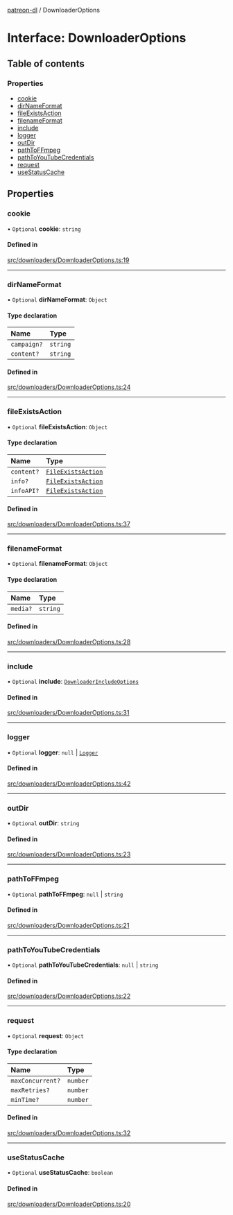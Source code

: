 [patreon-dl](../README.md) / DownloaderOptions

# Interface: DownloaderOptions

## Table of contents

### Properties

- [cookie](DownloaderOptions.md#cookie)
- [dirNameFormat](DownloaderOptions.md#dirnameformat)
- [fileExistsAction](DownloaderOptions.md#fileexistsaction)
- [filenameFormat](DownloaderOptions.md#filenameformat)
- [include](DownloaderOptions.md#include)
- [logger](DownloaderOptions.md#logger)
- [outDir](DownloaderOptions.md#outdir)
- [pathToFFmpeg](DownloaderOptions.md#pathtoffmpeg)
- [pathToYouTubeCredentials](DownloaderOptions.md#pathtoyoutubecredentials)
- [request](DownloaderOptions.md#request)
- [useStatusCache](DownloaderOptions.md#usestatuscache)

## Properties

### cookie

• `Optional` **cookie**: `string`

#### Defined in

[src/downloaders/DownloaderOptions.ts:19](https://github.com/patrickkfkan/patreon-dl/blob/d381b32/src/downloaders/DownloaderOptions.ts#L19)

___

### dirNameFormat

• `Optional` **dirNameFormat**: `Object`

#### Type declaration

| Name | Type |
| :------ | :------ |
| `campaign?` | `string` |
| `content?` | `string` |

#### Defined in

[src/downloaders/DownloaderOptions.ts:24](https://github.com/patrickkfkan/patreon-dl/blob/d381b32/src/downloaders/DownloaderOptions.ts#L24)

___

### fileExistsAction

• `Optional` **fileExistsAction**: `Object`

#### Type declaration

| Name | Type |
| :------ | :------ |
| `content?` | [`FileExistsAction`](../README.md#fileexistsaction) |
| `info?` | [`FileExistsAction`](../README.md#fileexistsaction) |
| `infoAPI?` | [`FileExistsAction`](../README.md#fileexistsaction) |

#### Defined in

[src/downloaders/DownloaderOptions.ts:37](https://github.com/patrickkfkan/patreon-dl/blob/d381b32/src/downloaders/DownloaderOptions.ts#L37)

___

### filenameFormat

• `Optional` **filenameFormat**: `Object`

#### Type declaration

| Name | Type |
| :------ | :------ |
| `media?` | `string` |

#### Defined in

[src/downloaders/DownloaderOptions.ts:28](https://github.com/patrickkfkan/patreon-dl/blob/d381b32/src/downloaders/DownloaderOptions.ts#L28)

___

### include

• `Optional` **include**: [`DownloaderIncludeOptions`](DownloaderIncludeOptions.md)

#### Defined in

[src/downloaders/DownloaderOptions.ts:31](https://github.com/patrickkfkan/patreon-dl/blob/d381b32/src/downloaders/DownloaderOptions.ts#L31)

___

### logger

• `Optional` **logger**: ``null`` \| [`Logger`](../classes/Logger.md)

#### Defined in

[src/downloaders/DownloaderOptions.ts:42](https://github.com/patrickkfkan/patreon-dl/blob/d381b32/src/downloaders/DownloaderOptions.ts#L42)

___

### outDir

• `Optional` **outDir**: `string`

#### Defined in

[src/downloaders/DownloaderOptions.ts:23](https://github.com/patrickkfkan/patreon-dl/blob/d381b32/src/downloaders/DownloaderOptions.ts#L23)

___

### pathToFFmpeg

• `Optional` **pathToFFmpeg**: ``null`` \| `string`

#### Defined in

[src/downloaders/DownloaderOptions.ts:21](https://github.com/patrickkfkan/patreon-dl/blob/d381b32/src/downloaders/DownloaderOptions.ts#L21)

___

### pathToYouTubeCredentials

• `Optional` **pathToYouTubeCredentials**: ``null`` \| `string`

#### Defined in

[src/downloaders/DownloaderOptions.ts:22](https://github.com/patrickkfkan/patreon-dl/blob/d381b32/src/downloaders/DownloaderOptions.ts#L22)

___

### request

• `Optional` **request**: `Object`

#### Type declaration

| Name | Type |
| :------ | :------ |
| `maxConcurrent?` | `number` |
| `maxRetries?` | `number` |
| `minTime?` | `number` |

#### Defined in

[src/downloaders/DownloaderOptions.ts:32](https://github.com/patrickkfkan/patreon-dl/blob/d381b32/src/downloaders/DownloaderOptions.ts#L32)

___

### useStatusCache

• `Optional` **useStatusCache**: `boolean`

#### Defined in

[src/downloaders/DownloaderOptions.ts:20](https://github.com/patrickkfkan/patreon-dl/blob/d381b32/src/downloaders/DownloaderOptions.ts#L20)
